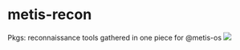 # metis-recon
Pkgs: reconnaissance tools gathered in one piece for @metis-os
![](https://encrypted-tbn0.gstatic.com/images?q=tbn:ANd9GcSSEnPfOT9Z57Fyu_cM_ddjYn0Y2c4Wy87jDA&usqp=CAU)
